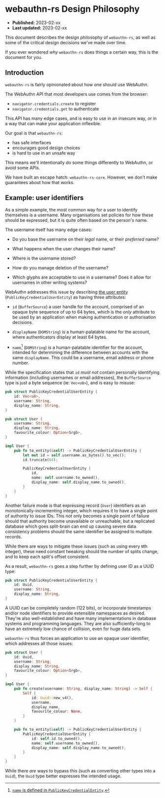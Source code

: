 # webauthn-rs Design Philosophy

* **Published:** 2023-02-xx
* **Last updated:** 2023-02-xx

This document describes the design philosophy of `webauthn-rs`, as well as some
of the critical design decisions we've made over time.

If you ever wondered *why* `webauthn-rs` does things a certain way, this is the
document for you.

## Introduction

`webauthn-rs` is fairly opinionated about how one should use WebAuthn.

The WebAuthn API that most developers use comes from the browser:

* `navigator.credentials.create` to register
* `navigator.credentials.get` to authenticate

This API has many edge cases, and is easy to use in an insecure way, or in a way
that can make your application inflexible.

Our goal is that `webauthn-rs`:

* has safe interfaces
* encourages good design choices
* is hard to use in an unsafe way

This means we'll intentionally do some things differently to WebAuthn, or avoid
some APIs.

We have built an escape hatch: `webauthn-rs-core`. However, we don't make
guarantees about how that works.

## Example: user identifiers

As a simple example, the most common way for a user to identify themselves is a
username. Many organisations set policies for how these should be expressed, but
it is quite often based on the person's name.

The username itself has many edge cases:

* Do you base the username on their *legal* name, or their *preferred* name?

* What happens when the user changes their name?

* Where is the username stored?

* How do you manage deletion of the username?

* Which glyphs are acceptable to use in a username? Does it allow for usernames
  in other writing systems?

WebAuthn addresses this issue by describing [the user entity][user]
(`PublicKeyCredentialUserEntity`) as having three attributes:

* `id` (`BufferSource`) a user handle for the account, comprised of an opaque
  byte sequence of up to 64 bytes, which is the *only* attribute to be used by
  an application when making authentication or authorisation decisions.

* `displayName` (`DOMString`) is a human-palatable name for the account, where
  authenticators display at least 64 bytes.

* `name`[^name] (`DOMString`) is a human-palatable identifier for the account,
  intended for determining the difference between accounts with the same
  `displayName`. This could be a username, email address or phone number.

While the specification states that `id` *must not* contain personally
identifying information (including usernames or email addresses), the
`BufferSource` type is just a byte sequence (ie: `Vec<u8>`), and is easy to
misuse:

```rust
pub struct PublicKeyCredentialUserEntity {
    id: Vec<u8>,
    username: String,
    display_name: String,
}

pub struct User {
    username: String,
    display_name: String,
    favourite_colour: Option<Srgb>,
}

impl User {
    pub fn to_entity(&self) -> PublicKeyCredentialUserEntity {
        let mut id = self.username.as_bytes().to_vec();
        id.truncate(64);

        PublicKeyCredentialUserEntity {
            id,
            name: self.username.to_owned(),
            display_name: self.display_name.to_owned(),
        }
    }
}
```

Another failure mode is that expressing record (`User`) identifiers as an
monotonically-incrementing integer, which requires it to have a single point of
authority to issue IDs. This not only becomes a single point of failure should
that authority become unavailable or unreachable, but a replicated database
which goes split-brain can end up causing severe data consistency problems
should the same identifier be assigned to multiple records.

While there are ways to mitigate these issues (such as using every `N`th
integer), these need constant tweaking should the number of splits change, and
to keep each split's offset consistent.

As a result, `webauthn-rs` goes a step further by defining user ID as a UUID
type:

```rust
pub struct PublicKeyCredentialUserEntity {
    id: Uuid,
    username: String,
    display_name: String,
}
```

A UUID can be completely random (122 bits), or incorporate timestamps and/or
node identifiers to provide extensible namespaces as desired. They're also
well-established and have many implementations in database systems and
programming languages. They are also sufficiently-long to have an extremely low
chance of collision, even for huge data sets.

`webauthn-rs` thus forces an application to use an opaque user identifier, which
addresses all those issues:

```rust
pub struct User {
    id: Uuid,
    username: String,
    display_name: String,
    favourite_colour: Option<Srgb>,
}

impl User {
    pub fn create(username: String, display_name: String) -> Self {
        Self {
            id: Uuid::new_v4(),
            username,
            display_name,
            favourite_colour: None,
        }
    }

    pub fn to_entity(&self) -> PublicKeyCredentialUserEntity {
        PublicKeyCredentialUserEntity {
            id: self.id.to_owned(),
            name: self.username.to_owned(),
            display_name: self.display_name.to_owned(),
        }
    }
}
```

While there *are* ways to bypass this (such as converting other types into a
`Uuid`), the `Uuid` type better expresses the intended usage.


[^name]: [`name` is defined in `PublicKeyCredentialEntity`][name-attr].


[user]: https://w3c.github.io/webauthn/#dictionary-user-credential-params
[name-attr]: https://w3c.github.io/webauthn/#dom-publickeycredentialentity-name


